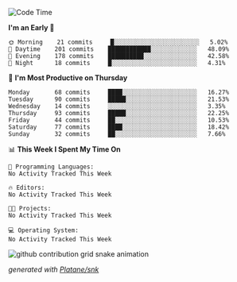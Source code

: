 <!--START_SECTION:waka-->
![Code Time](http://img.shields.io/badge/Code%20Time-0%20secs-blue)

**I'm an Early 🐤** 

```text
🌞 Morning    21 commits     █░░░░░░░░░░░░░░░░░░░░░░░░   5.02% 
🌆 Daytime    201 commits    ████████████░░░░░░░░░░░░░   48.09% 
🌃 Evening    178 commits    ██████████░░░░░░░░░░░░░░░   42.58% 
🌙 Night      18 commits     █░░░░░░░░░░░░░░░░░░░░░░░░   4.31%

```
📅 **I'm Most Productive on Thursday** 

```text
Monday       68 commits     ████░░░░░░░░░░░░░░░░░░░░░   16.27% 
Tuesday      90 commits     █████░░░░░░░░░░░░░░░░░░░░   21.53% 
Wednesday    14 commits     ░░░░░░░░░░░░░░░░░░░░░░░░░   3.35% 
Thursday     93 commits     █████░░░░░░░░░░░░░░░░░░░░   22.25% 
Friday       44 commits     ██░░░░░░░░░░░░░░░░░░░░░░░   10.53% 
Saturday     77 commits     ████░░░░░░░░░░░░░░░░░░░░░   18.42% 
Sunday       32 commits     ██░░░░░░░░░░░░░░░░░░░░░░░   7.66%

```


📊 **This Week I Spent My Time On** 

```text
💬 Programming Languages: 
No Activity Tracked This Week

🔥 Editors: 
No Activity Tracked This Week

🐱‍💻 Projects: 
No Activity Tracked This Week

💻 Operating System: 
No Activity Tracked This Week

```


<!--END_SECTION:waka-->


<!--Snake Game-->
![github contribution grid snake animation](https://raw.githubusercontent.com/viggo-gascou/viggo-gascou/output/github-contribution-grid-snake.svg)

_generated with [Platane/snk](https://github.com/Platane/snk)_
<!--Snake Game-->

